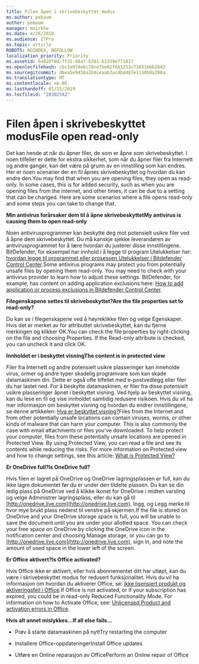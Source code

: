 ```yaml
---
title: Filen åpen i skrivebeskyttet modus
ms.author: pebaum
author: pebaum
manager: mnirkhe
ms.date: 4/26/2018
ms.audience: ITPro
ms.topic: article
ROBOTS: NOINDEX, NOFOLLOW
localization_priority: Priority
ms.assetid: 6a828f8d-ff31-40a7-b701-b2339e771817
ms.openlocfilehash: cbc3a97debc70ce7be02f651253c71651bbb2643
ms.sourcegitcommit: d6ea5e9458a2b8ceaab3ac4bd483e1130b9a398a
ms.translationtype: MT
ms.contentlocale: nb-NO
ms.lasthandoff: 01/15/2019
ms.locfileid: "28302542"
---
```

# <a name="file-open-read-only"></a><span data-ttu-id="16726-102">Filen åpen i skrivebeskyttet modus</span><span class="sxs-lookup"><span data-stu-id="16726-102">File open read-only</span></span>

<span data-ttu-id="16726-p101">Det kan hende at når du åpner filer, de som er åpne som skrivebeskyttet. I noen tilfeller er dette for ekstra sikkerhet, som når du åpner filer fra Internett og andre ganger, kan det være på grunn av en innstilling som kan endres. Her er noen scenarier der en fil åpnes skrivebeskyttet og hvordan du kan endre den.</span><span class="sxs-lookup"><span data-stu-id="16726-p101">You may find that when you are opening files, they open as read-only. In some cases, this is for added security, such as when you are opening files from the internet, and other times, it can be due to a setting that can be changed. Here are some scenarios where a file opens read-only and some steps you can take to change that.</span></span>
  
 <span data-ttu-id="16726-106">**Min antivirus forårsaker dem til å åpne skrivebeskyttet**</span><span class="sxs-lookup"><span data-stu-id="16726-106">**My antivirus is causing them to open read-only**</span></span>
  
<span data-ttu-id="16726-p102">Noen antivirusprogrammer kan beskytte deg mot potensielt usikre filer ved å åpne dem skrivebeskyttet. Du må kanskje sjekke leverandøren av antivirusprogrammet for å lære hvordan du justerer disse innstillingene. BitDefender, for eksempel har innhold i å legge til program Utelukkelser her: [hvordan legge til programmet eller prosessen Utelukkelser i Bitdefender Control Center](https://www.bitdefender.com/support/how-to-add-application-or-process-exclusions-in-bitdefender-control-center-1119.mdl).</span><span class="sxs-lookup"><span data-stu-id="16726-p102">Some antivirus programs may protect you from potentially unsafe files by opening them read-only. You may need to check with your antivirus provider to learn how to adjust these settings. BitDefender, for example, has content on adding application exclusions here: [How to add application or process exclusions in Bitdefender Control Center](https://www.bitdefender.com/support/how-to-add-application-or-process-exclusions-in-bitdefender-control-center-1119.mdl).</span></span>
  
 <span data-ttu-id="16726-110">**Filegenskapene settes til skrivebeskyttet?**</span><span class="sxs-lookup"><span data-stu-id="16726-110">**Are the file properties set to read-only?**</span></span>
  
<span data-ttu-id="16726-p103">Du kan se i filegenskapene ved å høyreklikke filen og velge Egenskaper. Hvis det er merket av for attributtet skrivebeskyttet, kan du fjerne merkingen og klikker OK.</span><span class="sxs-lookup"><span data-stu-id="16726-p103">You can check the file properties by right-clicking on the file and choosing Properties. If the Read-only attribute is checked, you can uncheck it and click OK.</span></span>
  
 <span data-ttu-id="16726-113">**Innholdet er i beskyttet visning**</span><span class="sxs-lookup"><span data-stu-id="16726-113">**The content is in protected view**</span></span>
  
<span data-ttu-id="16726-p104">Filer fra Internett og andre potensielt usikre plasseringer kan inneholde virus, ormer og andre typer skadelig programvare som kan skade datamaskinen din. Dette er også ofte tilfellet med e-postvedlegg eller filer du har lastet ned. For å beskytte datamaskinen, er filer fra disse potensielt usikre plasseringer åpnet i beskyttet visning. Ved hjelp av beskyttet visning, kan du lese en fil og vise innholdet samtidig redusere risikoen. Hvis du vil ha mer informasjon om beskyttet visning og hvordan du endrer innstillingene, se denne artikkelen: [Hva er beskyttet visning?](https://support.office.com/en-us/article/d6f09ac7-e6b9-4495-8e43-2bbcdbcb6653)</span><span class="sxs-lookup"><span data-stu-id="16726-p104">Files from the Internet and from other potentially unsafe locations can contain viruses, worms, or other kinds of malware that can harm your computer. This is also commonly the case with email attachments or files you've downloaded. To help protect your computer, files from these potentially unsafe locations are opened in Protected View. By using Protected View, you can read a file and see its contents while reducing the risks. For more information on Protected view and how to change settings, see this article: [What is Protected View?](https://support.office.com/en-us/article/d6f09ac7-e6b9-4495-8e43-2bbcdbcb6653)</span></span>
  
 <span data-ttu-id="16726-119">**Er OneDrive full?**</span><span class="sxs-lookup"><span data-stu-id="16726-119">**Is OneDrive full?**</span></span>
  
<span data-ttu-id="16726-p105">Hvis filen er lagret på OneDrive og OneDrive lagringsplassen er full, kan du ikke lagre dokumentet før du er under den tildelte plassen. Du kan se din ledig plass på OneDrive ved å klikke ikonet for OneDrive i midten varsling og velge Administrer lagringsplass, eller du kan gå til [http://onedrive.live.com](http://onedrive.live.com), logg, og Legg merke til hvor mye brukt plass nederst til venstre på skjermen.</span><span class="sxs-lookup"><span data-stu-id="16726-p105">If the file is stored on OneDrive and your OneDrive storage space is full, you will be unable to save the document until you are under your allotted space. You can check your free space on OneDrive by clicking the OneDrive icon in the notification center and choosing Manage storage, or you can go to [http://onedrive.live.com](http://onedrive.live.com), sign in, and note the amount of used space in the lower left of the screen.</span></span>
  
 <span data-ttu-id="16726-122">**Er Office aktivert?**</span><span class="sxs-lookup"><span data-stu-id="16726-122">**Is Office activated?**</span></span>
  
<span data-ttu-id="16726-p106">Hvis Office ikke er aktivert, eller hvis abonnementet ditt har utløpt, kan du være i skrivebeskyttet modus for redusert funksjonalitet. Hvis du vil ha informasjon om hvordan du aktiverer Office, se: [ikke lisensiert produkt og aktiveringsfeil i Office](https://support.office.com/en-us/article/unlicensed-product-and-activation-errors-in-office-0d23d3c0-c19c-4b2f-9845-5344fedc4380).</span><span class="sxs-lookup"><span data-stu-id="16726-p106">If Office is not activated, or if your subscription has expired, you could be in read-only Reduced Functionality Mode. For information on how to Activate Office, see: [Unlicensed Product and activation errors in Office](https://support.office.com/en-us/article/unlicensed-product-and-activation-errors-in-office-0d23d3c0-c19c-4b2f-9845-5344fedc4380).</span></span>
  
 <span data-ttu-id="16726-125">**Hvis alt annet mislykkes...**</span><span class="sxs-lookup"><span data-stu-id="16726-125">**If all else fails...**</span></span>
  
- <span data-ttu-id="16726-126">Prøv å starte datamaskinen på nytt</span><span class="sxs-lookup"><span data-stu-id="16726-126">Try restarting the computer</span></span>
    
- <span data-ttu-id="16726-127">Installere Office-oppdateringer</span><span class="sxs-lookup"><span data-stu-id="16726-127">Install Office updates</span></span>
    
- <span data-ttu-id="16726-128">Utføre en Online reparasjon av Office</span><span class="sxs-lookup"><span data-stu-id="16726-128">Perform an Online repair of Office</span></span>
    


